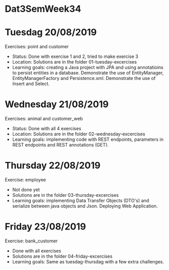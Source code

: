 # Dat3SemWeek34

# Tuesdag 20/08/2019
Exercises: point and customer
- Status: Done with exercise 1 and 2, tried to make exercise 3
- Location: Solutions are in the folder 01-tuesday-excercises
- Learning goals: creating a Java project with JPA and using annotatioins to persist entities in a database. Demonstrate the use of EntityManager, EntityManagerFactory and Persistence.xml. Demonstrate the use of Insert and Select. 

# Wednesday 21/08/2019
Exercises: animal and customer_web
- Status: Done with all 4 exercises
- Location: Solutions are in the folder 02-wednesday-excercises
- Learning goals: implementing code with REST endpoints, parameters in REST endpoints and REST annotations (GET).

# Thursday 22/08/2019
Exercise: employee
- Not done yet
- Solutions are in the folder 03-thursday-excercises
- Learning goals: implementing Data Transfer Objects (DTO's) and serialize between java objects and Json. Deploying Web Application. 

# Friday 23/08/2019
Exercise: bank_customer
- Done with all exercises
- Solutions are in the folder 04-friday-excercises
- Learning goals: Same as tuesdag-thursdag with a few extra challenges. 

